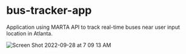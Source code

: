 # bus-tracker-app
Application using MARTA API to track real-time buses near user input location in Atlanta. 

![Screen Shot 2022-09-28 at 7 09 13 AM](https://user-images.githubusercontent.com/93021938/193493995-6be2bca3-895a-4d3d-b876-2d5f6074070b.png)
